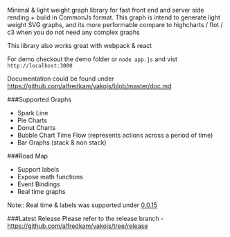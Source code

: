 Minimal & light weight graph library for fast front end and server side rending + build in CommonJs format.  This graph is intend to generate light weight SVG graphs, and its more performable compare to highcharts / flot / c3 when you do not need any complex graphs

This library also works great with webpack & react

For demo checkout the demo folder or ```node app.js``` and vist ```http://localhost:3000```

Documentation could be found under https://github.com/alfredkam/yakojs/blob/master/doc.md

###Supported Graphs
 - Spark Line
 - Pie Charts
 - Donut Charts
 - Bubble Chart Time Flow (represents actions across a period of time)
 - Bar Graphs (stack & non stack)

###Road Map
 - Support labels
 - Expose math functions
 - Event Bindings
 - Real time graphs
 
Note:: Real time & labels was supported under <a href='https://github.com/alfredkam/yakojs/tree/v0.0.16-re20140902'>0.0.15</a>

###Latest Release
Please refer to the release branch - https://github.com/alfredkam/yakojs/tree/release
